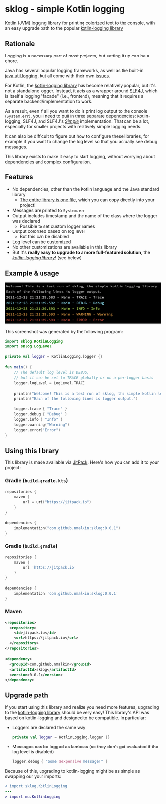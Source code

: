 sklog - simple Kotlin logging
=============================

Kotlin (JVM) logging library for printing colorized text to the console, with an easy upgrade path to the
popular [kotlin-logging library]


Rationale
---------
Logging is a necessary part of most projects, but setting it up can be a chore.

Java has several popular logging frameworks, as well as the
built-in [java.util.logging](https://docs.oracle.com/javase/8/docs/technotes/guides/logging/overview.html), but all come
with their own [issues](https://logging.apache.org/log4j/2.x/security.html).

For Kotlin, the [kotlin-logging library] has become relatively popular, but it's not a standalone logger. Instead, it
acts as a wrapper around [SLF4J](https://www.slf4j.org/), which is itself a logging "facade" (i.e., frontend), meaning
that it requires a separate backend/implementation to work.

As a result, even if all you want to do is print log output to the console (`System.err`), you'll need to pull in three
separate dependencies: kotlin-logging, SLF4J, and SLF4J's _[Simple](https://www.slf4j.org/manual.html#swapping)_
implementation. That can be a lot, especially for smaller projects with relatively simple logging needs.

It can also be difficult to figure out how to configure these libraries, for example if you want to change the log level so that you actually see debug messages.

This library exists to make it easy to start logging, without worrying about dependencies and complex configuration.


Features
--------

- No dependencies, other than the Kotlin language and the Java standard library
    - [The entire library is one file](sklog/src/main/kotlin/sklog/KotlinLogging.kt), which you can copy directly into
      your project!
- Messages are printed to `System.err`
- Output includes timestamp and the name of the class where the logger was declared
    - Possible to set custom logger names
- Output colorized based on log level
    - But this can be disabled
- Log level can be customized
- No other customizations are available in this library
- But it's **really easy to upgrade to a more full-featured solution**, the _[kotlin-logging library]_! (see below)

Example & usage
---------------

![screenshot showing sample output of sklog](screenshot.png)

This screenshot was generated by the following program:

```kotlin
import sklog.KotlinLogging
import sklog.LogLevel

private val logger = KotlinLogging.logger {}

fun main() {
    // The default log level is DEBUG,
    // but it can be set to TRACE globally or on a per-logger basis
    logger.logLevel = LogLevel.TRACE

    println("Welcome! This is a test run of sklog, the simple kotlin logging library.")
    println("Each of the following lines is logger output.")

    logger.trace { "Trace" }
    logger.debug { "Debug" }
    logger.info { "Info" }
    logger.warning("Warning")
    logger.error("Error")
}
```

Using this library
------------------
This library is made available via [JitPack](https://jitpack.io/). Here's how you can add it to your project:

### Gradle (`build.gradle.kts`)

```kotlin
repositories {
    maven {
        url = uri("https://jitpack.io")
    }
}

dependencies {
    implementation("com.github.nmalkin:sklog:0.0.1")
}
```

### Gradle (`build.gradle`)

```gradle
repositories {
    maven {
        url 'https://jitpack.io'
    }
}

dependencies {
    implementation 'com.github.nmalkin:sklog:0.0.1'
}
```

### Maven
```xml
<repositories>
  <repository>
    <id>jitpack.io</id>
    <url>https://jitpack.io</url>
  </repository>
</repositories>

<dependency>
  <groupId>com.github.nmalkin</groupId>
  <artifactId>sklog</artifactId>
  <version>0.0.1</version>
</dependency>
```

Upgrade path
------------
If you start using this library and realize you need more features, upgrading to the [kotlin-logging library] should be
very easy!
This library's API was based on kotlin-logging and designed to be compatible. In particular:

- Loggers are declared the same way
  ```kotlin
  private val logger = KotlinLogging.logger {}
  ```
- Messages can be logged as lambdas (so they don't get evaluated if the log level is disabled)
  ```kotlin
  logger.debug { "Some $expensive message!" }
  ```

Because of this, upgrading to kotlin-logging might be as simple as swapping our your imports:

```diff
< import sklog.KotlinLogging
---
> import mu.KotlinLogging
```

[kotlin-logging library]: https://github.com/MicroUtils/kotlin-logging
